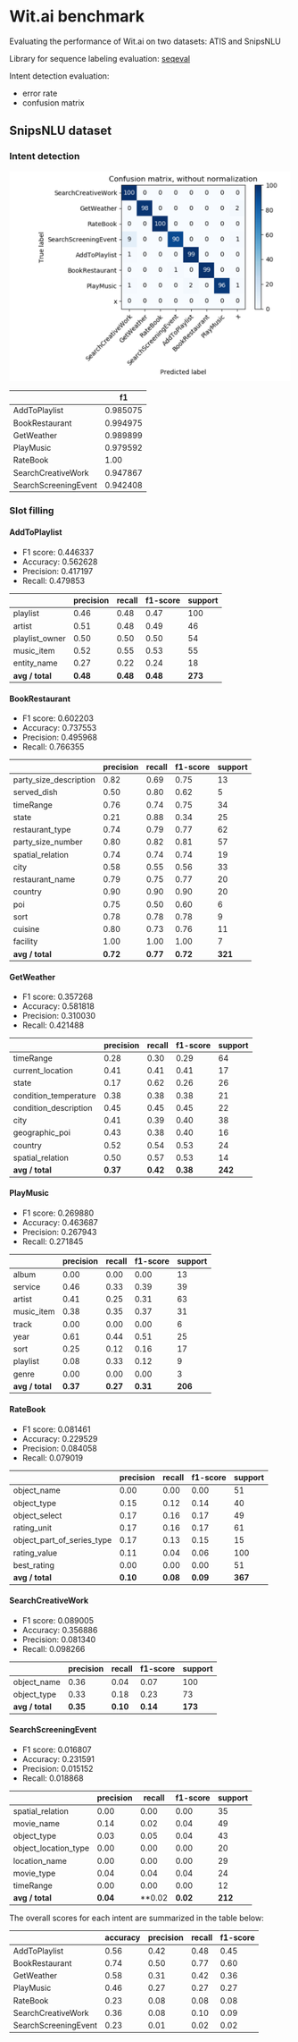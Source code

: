 # Wit.ai benchmark

Evaluating the performance of Wit.ai on two datasets: ATIS and SnipsNLU

Library for sequence labeling evaluation: [seqeval](https://github.com/chakki-works/seqeval)

Intent detection evaluation:
   * error rate
   * confusion matrix
  
## SnipsNLU dataset
### Intent detection
![Alt text](pics/snips_confusionmat.PNG?raw=true "Confusion matrix for Snips")

| |f1|
|---------|---------|
AddToPlaylist|0.985075
BookRestaurant|0.994975
GetWeather| 0.989899
PlayMusic| 0.979592
RateBook| 1.00
SearchCreativeWork|0.947867
SearchScreeningEvent| 0.942408

### Slot filling
#### AddToPlaylist
* F1 score:   0.446337
* Accuracy:   0.562628
* Precision:  0.417197
* Recall:     0.479853

| |precision|    recall|  f1-score|   support|
|---------|----------|----------|----------|----------|
|playlist |      0.46|      0.48|      0.47|       100|
artist    |   0.51   |   0.48   |   0.49   |     46   |
playlist_owner|       0.50|      0.50|      0.50|        54|
music_item|       0.52|      0.55|      0.53|        55|
entity_name|       0.27|      0.22|      0.24|        18|
**avg / total**|       **0.48**|      **0.48**|      **0.48**|       **273**|

#### BookRestaurant
* F1 score: 0.602203
* Accuracy: 0.737553
* Precision: 0.495968
* Recall: 0.766355

| |precision|    recall|  f1-score|   support|
|---------|----------|----------|----------|----------|
party_size_description|       0.82|      0.69|      0.75|        13|
served_dish|       0.50|      0.80|      0.62|         5|
timeRange|       0.76|      0.74|      0.75|        34|
state|       0.21|      0.88|      0.34|        25|
restaurant_type|       0.74|      0.79|      0.77|        62|
party_size_number|       0.80|      0.82|      0.81|        57|
spatial_relation|       0.74|      0.74|      0.74|        19|
city|       0.58|      0.55|      0.56|        33|
restaurant_name|       0.79|      0.75|      0.77|        20|
country|       0.90|      0.90|      0.90|        20|
poi|       0.75|      0.50|      0.60|         6|
sort|       0.78|      0.78|      0.78|         9|
cuisine|       0.80|      0.73|      0.76|        11|
facility|       1.00|      1.00|      1.00|         7|             
**avg / total**|       **0.72**|      **0.77**|      **0.72**|       **321**|

#### GetWeather
* F1 score: 0.357268
* Accuracy: 0.581818
* Precision: 0.310030
* Recall: 0.421488

| |precision|    recall|  f1-score|   support|
|---------|----------|----------|----------|----------|
timeRange |      0.28|      0.30|      0.29|        64|
current_location |      0.41|      0.41|      0.41|        17|
state |      0.17|      0.62|      0.26|        26|
condition_temperature |      0.38|      0.38|      0.38|       21|
condition_description |      0.45|      0.45|      0.45|       22|
city |      0.41|      0.39|      0.40|        38|
geographic_poi |      0.43|      0.38|      0.40|        16|
country |      0.52|      0.54|      0.53|        24|
spatial_relation |      0.50|      0.57|      0.53|        14|
**avg / total**  |     **0.37**|      **0.42**|      **0.38**|       **242**|

#### PlayMusic
* F1 score: 0.269880
* Accuracy: 0.463687
* Precision: 0.267943
* Recall: 0.271845

| |precision|    recall|  f1-score|   support|
|---------|----------|----------|----------|----------|
album|       0.00|      0.00|      0.00|        13
service|       0.46|      0.33|      0.39|        39
artist|       0.41|      0.25|      0.31|        63
music_item|       0.38|      0.35|      0.37|        31
track|       0.00|      0.00|      0.00|         6
year|       0.61|      0.44|      0.51|        25
sort|       0.25|      0.12|      0.16|        17
playlist|       0.08|      0.33|      0.12|         9
genre|       0.00|      0.00|      0.00|         3
**avg / total**|      **0.37** |     **0.27** |     **0.31** |      **206**

#### RateBook
* F1 score: 0.081461
* Accuracy: 0.229529
* Precision: 0.084058
* Recall: 0.079019

| |precision|    recall|  f1-score|   support|
|---------|----------|----------|----------|----------|
object_name|       0.00|      0.00|      0.00|        51
object_type|       0.15|      0.12|      0.14|        40
object_select|       0.17|      0.16|      0.17|        49
rating_unit|       0.17|      0.16|      0.17|        61
object_part_of_series_type|       0.17|      0.13|      0.15|        15
rating_value|       0.11|      0.04|      0.06|       100
best_rating|       0.00|      0.00|      0.00|        51
**avg / total**|       **0.10**|      **0.08**|      **0.09**|       **367**

#### SearchCreativeWork
* F1 score: 0.089005
* Accuracy: 0.356886
* Precision: 0.081340
* Recall: 0.098266

| |precision|    recall|  f1-score|   support|
|---------|----------|----------|----------|----------|
object_name|       0.36 |     0.04|      0.07|       100|
object_type|       0.33 |     0.18|      0.23|        73|
**avg / total**|       **0.35** |     **0.10**|      **0.14**|       **173**|

#### SearchScreeningEvent
* F1 score: 0.016807
* Accuracy: 0.231591
* Precision: 0.015152
* Recall: 0.018868

| |precision|    recall|  f1-score|   support|
|---------|----------|----------|----------|----------|
spatial_relation|       0.00 |     0.00|      0.00|        35|
movie_name|       0.14 |     0.02|      0.04|        49|
object_type|       0.03 |     0.05|      0.04|        43|
object_location_type|       0.00 |     0.00|      0.00|        20|
location_name|       0.00 |     0.00|      0.00|        29|
movie_type|       0.04 |     0.04|      0.04|        24|
timeRange |      0.00 |     0.00|      0.00|        12|
**avg / total** |      **0.04** |     **0.02|      **0.02** |      **212**|
 
 
The overall scores for each intent are summarized in the table below:
        
| |accuracy| precision  | recall    | f1-score
|----------|----------|----------|----------|----------|
AddToPlaylist|0.56|0.42|0.48|0.45
BookRestaurant|0.74 |0.50 |0.77 | 0.60
GetWeather| 0.58|0.31 |0.42 | 0.36
PlayMusic| 0.46| 0.27| 0.27| 0.27
RateBook| 0.23| 0.08| 0.08| 0.08
SearchCreativeWork|0.36 | 0.08| 0.10| 0.09
SearchScreeningEvent| 0.23| 0.01| 0.02| 0.02
